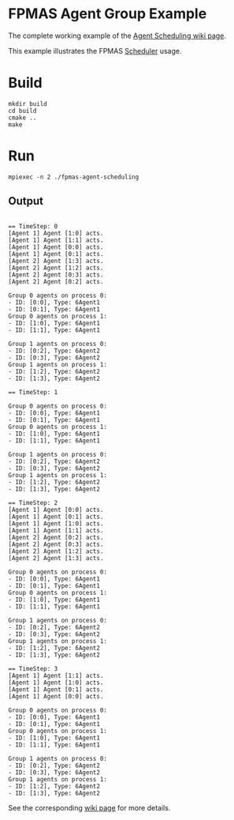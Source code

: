 # FPMAS Agent Group Example

The complete working example of the [Agent Scheduling wiki
page](https://github.com/FPMAS/FPMAS/wiki/Agent-Scheduling-And-Runtime).

This example illustrates the FPMAS
[Scheduler](https://fpmas.github.io/FPMAS/classfpmas_1_1api_1_1scheduler_1_1Scheduler.html)
usage.

# Build

```
mkdir build
cd build
cmake ..
make
```

# Run
```
mpiexec -n 2 ./fpmas-agent-scheduling
```

## Output
```

== TimeStep: 0
[Agent 1] Agent [1:0] acts.
[Agent 1] Agent [1:1] acts.
[Agent 1] Agent [0:0] acts.
[Agent 1] Agent [0:1] acts.
[Agent 2] Agent [1:3] acts.
[Agent 2] Agent [1:2] acts.
[Agent 2] Agent [0:3] acts.
[Agent 2] Agent [0:2] acts.

Group 0 agents on process 0:
- ID: [0:0], Type: 6Agent1
- ID: [0:1], Type: 6Agent1
Group 0 agents on process 1:
- ID: [1:0], Type: 6Agent1
- ID: [1:1], Type: 6Agent1

Group 1 agents on process 0:
- ID: [0:2], Type: 6Agent2
- ID: [0:3], Type: 6Agent2
Group 1 agents on process 1:
- ID: [1:2], Type: 6Agent2
- ID: [1:3], Type: 6Agent2

== TimeStep: 1

Group 0 agents on process 0:
- ID: [0:0], Type: 6Agent1
- ID: [0:1], Type: 6Agent1
Group 0 agents on process 1:
- ID: [1:0], Type: 6Agent1
- ID: [1:1], Type: 6Agent1

Group 1 agents on process 0:
- ID: [0:2], Type: 6Agent2
- ID: [0:3], Type: 6Agent2
Group 1 agents on process 1:
- ID: [1:2], Type: 6Agent2
- ID: [1:3], Type: 6Agent2

== TimeStep: 2
[Agent 1] Agent [0:0] acts.
[Agent 1] Agent [0:1] acts.
[Agent 1] Agent [1:0] acts.
[Agent 1] Agent [1:1] acts.
[Agent 2] Agent [0:2] acts.
[Agent 2] Agent [0:3] acts.
[Agent 2] Agent [1:2] acts.
[Agent 2] Agent [1:3] acts.

Group 0 agents on process 0:
- ID: [0:0], Type: 6Agent1
- ID: [0:1], Type: 6Agent1
Group 0 agents on process 1:
- ID: [1:0], Type: 6Agent1
- ID: [1:1], Type: 6Agent1

Group 1 agents on process 0:
- ID: [0:2], Type: 6Agent2
- ID: [0:3], Type: 6Agent2
Group 1 agents on process 1:
- ID: [1:2], Type: 6Agent2
- ID: [1:3], Type: 6Agent2

== TimeStep: 3
[Agent 1] Agent [1:1] acts.
[Agent 1] Agent [1:0] acts.
[Agent 1] Agent [0:1] acts.
[Agent 1] Agent [0:0] acts.

Group 0 agents on process 0:
- ID: [0:0], Type: 6Agent1
- ID: [0:1], Type: 6Agent1
Group 0 agents on process 1:
- ID: [1:0], Type: 6Agent1
- ID: [1:1], Type: 6Agent1

Group 1 agents on process 0:
- ID: [0:2], Type: 6Agent2
- ID: [0:3], Type: 6Agent2
Group 1 agents on process 1:
- ID: [1:2], Type: 6Agent2
- ID: [1:3], Type: 6Agent2
```

See the corresponding [wiki
page](https://github.com/FPMAS/FPMAS/wiki/Agent-Scheduling-And-Runtime) for
more details.
